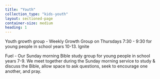 ```yaml
---
title: "Youth"
collection_type: "kids-youth"
layout: sectioned-page
container-size: medium
heading: 1
---
```


Youth growth group - Weekly Growth Group on Thursdays 7:30 - 9:30 for young people in school years 10-13.
Ignite

Fuel - Our Sunday morning Bible study group for young people in school years 7-9. We meet together during the Sunday morning service to study & discuss the Bible, allow space to ask questions, seek to encourage one another, and pray.
